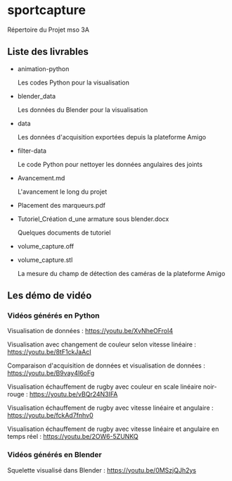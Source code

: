 # sportcapture

Répertoire du Projet mso 3A

## Liste des livrables

* animation-python

  Les codes Python pour la visualisation

* blender_data

  Les données du Blender pour la visualisation
  
* data
  
  Les données d'acquisition exportées depuis la plateforme Amigo

* filter-data

  Le code Python pour nettoyer les données angulaires des joints

* Avancement.md

  L'avancement le long du projet

* Placement des marqueurs.pdf
* Tutoriel_Création d_une armature sous blender.docx

  Quelques documents de tutoriel

* volume_capture.off
* volume_capture.stl

  La mesure du champ de détection des caméras de la plateforme Amigo

## Les démo de vidéo

### Vidéos générés en Python

Visualisation de données : https://youtu.be/XvNheOFroI4

Visualisation avec changement de couleur selon vitesse linéaire : https://youtu.be/8tF1ckJaAcI

Comparaison d'acquisition de données et visualisation de données : https://youtu.be/B9vay4I6oFg

Visualisation échauffement de rugby avec couleur en scale linéaire noir-rouge : https://youtu.be/vBQr24N3IFA

Visualisation échauffement de rugby avec vitesse linéaire et angulaire : https://youtu.be/fckAd7fnhv0

Visualisation échauffement de rugby avec vitesse linéaire et angulaire en temps réel : https://youtu.be/2OW6-5ZUNKQ

### Vidéos générés en Blender

Squelette visualisé dans Blender : https://youtu.be/0MSzjQJh2ys



